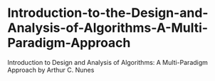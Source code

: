 # Introduction-to-the-Design-and-Analysis-of-Algorithms-A-Multi-Paradigm-Approach
Introduction to Design and Analysis of Algorithms: A Multi-Paradigm Approach by Arthur C. Nunes 
